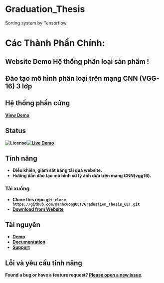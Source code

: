 # Graduation_Thesis
Sorting system by Tensorflow

# Các Thành Phần Chính:

## Website Demo Hệ thống phân loại sản phẩm !
## Đào tạo mô hình phân loại trên mạng CNN (VGG-16) 3 lớp
## Hệ thống phần cứng

<strong><a href="https://manhcuonguet.github.io/Graduation_Thesis_UET/Website%20Classification%20System/examples/index.html">View Demo</a>


## Status
 
![License](https://img.shields.io/badge/license-MIT-blue.svg)[![Live Demo](https://img.shields.io/badge/demo-online-green.svg)](https://manhcuonguet.github.io/Graduation_Thesis_UET/Website%20Classification%20System/examples/index.html)

## Tính năng
* Điều khiển, giám sát băng tải qua website.
* Hướng dẫn đào tạo mô hình xử lý ảnh dựa trên mạng CNN(vgg16).

###  Tải xuống

* Clone this repo `git clone https://github.com/manhcuongUET/Graduation_Thesis_UET.git`
* [Download from Website]()

##   Tài nguyên

* [Demo](https://manhcuonguet.github.io/Graduation_Thesis_UET/Website%20Classification%20System/examples/index.html)
* [Documentation](https://manhcuonguet.github.io/Graduation_Thesis_UET)
* [Support]()

##  Lỗi và yêu cầu tính năng

Found a bug or have a feature request? [Please open a new issue](https://github.com/manhcuongUET/Graduation_Thesis_UET/issues/new).
